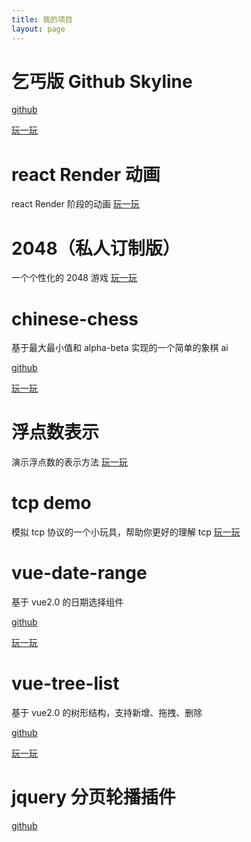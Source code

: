 ```yaml
---
title: 我的项目
layout: page
---
```


# 乞丐版 Github Skyline

[github](https://github.com/ParadeTo/webgl-park)

[玩一玩](/webgl-github-map)

# react Render 动画

react Render 阶段的动画
[玩一玩](/react-render)

# 2048（私人订制版）

一个个性化的 2048 游戏
[玩一玩](/game2048)

# chinese-chess

基于最大最小值和 alpha-beta 实现的一个简单的象棋 ai

[github](https://github.com/ParadeTo/chinese-chess)

[玩一玩](/vue-chinese-chess)

# 浮点数表示

演示浮点数的表示方法
[玩一玩](/vue-float)

# tcp demo

模拟 tcp 协议的一个小玩具，帮助你更好的理解 tcp
[玩一玩](/vue-tcp)

# vue-date-range

基于 vue2.0 的日期选择组件

[github](https://github.com/ParadeTo/vue-date-range)

[玩一玩](/vue-date-range)

# vue-tree-list

基于 vue2.0 的树形结构，支持新增、拖拽、删除

[github](https://github.com/ParadeTo/vue-tree-list)

[玩一玩](/vue-tree-list)

# jquery 分页轮播插件

[github](https://github.com/ParadeTo/page-switch)
